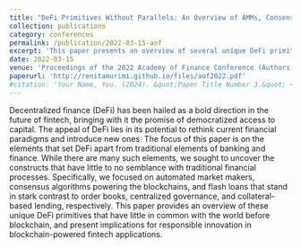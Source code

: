 ```yaml
---
title: "DeFi Primitives Without Parallels: An Overview of AMMs, Consensus Algorithms, and Flash Loans"
collection: publications
category: conferences
permalink: /publication/2022-03-15-aof
excerpt: 'This paper presents an overview of several unique DeFi primitives such as algorithmic exchanges, consensus algorithms and oracles, as well as novel DeFi applications such as flash loans.'
date: 2022-03-15
venue: 'Proceedings of the 2022 Academy of Finance Conference (Authors: Anthony Hoang, Renita Murimi)'
paperurl: 'http://renitamurimi.github.io/files/aof2022.pdf'
#citation: 'Your Name, You. (2024). &quot;Paper Title Number 3.&quot; <i>GitHub Journal of Bugs</i>. 1(3).'
---
```


Decentralized finance (DeFi) has been hailed as a bold direction in the future of fintech, bringing 
with it the promise of democratized access to capital. The appeal of DeFi lies in its potential to 
rethink current financial paradigms and introduce new ones. The focus of this paper is on the 
elements that set DeFi apart from traditional elements of banking and finance. While there are 
many such elements, we sought to uncover the constructs that have little to no semblance with 
traditional financial processes. Specifically, we focused on automated market makers, consensus 
algorithms powering the blockchains, and flash loans that stand in stark contrast to order books, 
centralized governance, and collateral-based lending, respectively. This paper provides an 
overview of these unique DeFi primitives that have little in common with the world before 
blockchain, and present implications for responsible innovation in blockchain-powered fintech 
applications.
